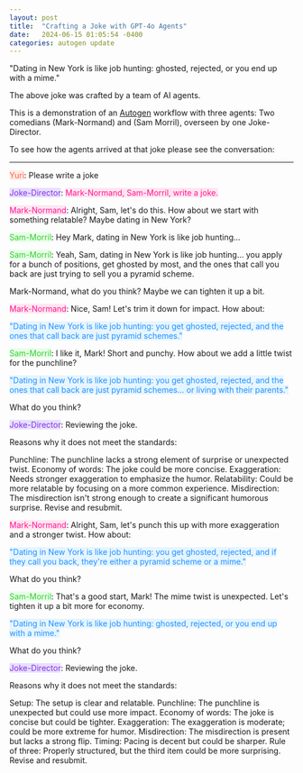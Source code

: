 ```yaml
---
layout: post
title:  "Crafting a Joke with GPT-4o Agents"
date:   2024-06-15 01:05:54 -0400
categories: autogen update
---
```


"Dating in New York is like job hunting: ghosted, rejected, or you end up with a mime."

The above joke was crafted by a team of AI agents.  

This is a demonstration of an [Autogen](https://github.com/microsoft/autogen) workflow with three agents: Two comedians (Mark-Normand) and (Sam Morril), overseen by one Joke-Director.

To see how the agents arrived at that joke please see the conversation:

--------------------------------------------------------------------------------
<span style="color: #FF6347; background-color: #FFEBE6;">Yuri</span>: Please write a joke

<span style="color: #8A2BE2; background-color: #E6E0FF;">Joke-Director</span>: 
<span style="color: #FF1493; background-color: #FFE6F0;">Mark-Normand, Sam-Morril, write a joke.

<span style="color: #FF1493; background-color: #FFE6F0;">Mark-Normand</span>: 
Alright, Sam, let's do this. How about we start with something relatable? Maybe dating in New York?

<span style="color: #32CD32; background-color: #E6FFE6;">Sam-Morril</span>: 
Hey Mark, dating in New York is like job hunting...

<span style="color: #32CD32; background-color: #E6FFE6;">Sam-Morril</span>: 
Yeah, Sam, dating in New York is like job hunting... you apply for a bunch of positions, get ghosted by most, and the ones that call you back are just trying to sell you a pyramid scheme.

Mark-Normand, what do you think? Maybe we can tighten it up a bit.

<span style="color: #FF1493; background-color: #FFE6F0;">Mark-Normand</span>: 
Nice, Sam! Let's trim it down for impact. How about:

<span style="color: #1E90FF; background-color: #E6F5FF;">"Dating in New York is like job hunting: you get ghosted, rejected, and the ones that call back are just pyramid schemes."</span>

<span style="color: #32CD32; background-color: #E6FFE6;">Sam-Morril</span>: 
I like it, Mark! Short and punchy. How about we add a little twist for the punchline?

<span style="color: #1E90FF; background-color: #E6F5FF;">"Dating in New York is like job hunting: you get ghosted, rejected, and the ones that call back are just pyramid schemes... or living with their parents."</span>

What do you think?

<span style="color: #8A2BE2; background-color: #E6E0FF;">Joke-Director</span>: 
Reviewing the joke.

Reasons why it does not meet the standards:

Punchline: The punchline lacks a strong element of surprise or unexpected twist.
Economy of words: The joke could be more concise.
Exaggeration: Needs stronger exaggeration to emphasize the humor.
Relatability: Could be more relatable by focusing on a more common experience.
Misdirection: The misdirection isn't strong enough to create a significant humorous surprise.
Revise and resubmit.

<span style="color: #FF1493; background-color: #FFE6F0;">Mark-Normand</span>: 
Alright, Sam, let's punch this up with more exaggeration and a stronger twist. How about:

<span style="color: #1E90FF; background-color: #E6F5FF;">"Dating in New York is like job hunting: you get ghosted, rejected, and if they call you back, they're either a pyramid scheme or a mime."</span>

What do you think?

<span style="color: #32CD32; background-color: #E6FFE6;">Sam-Morril</span>: 
That's a good start, Mark! The mime twist is unexpected. Let's tighten it up a bit more for economy.

<span style="color: #1E90FF; background-color: #E6F5FF;">"Dating in New York is like job hunting: ghosted, rejected, or you end up with a mime."</span>

What do you think?

<span style="color: #8A2BE2; background-color: #E6E0FF;">Joke-Director</span>: 
Reviewing the joke.

Reasons why it does not meet the standards:

Setup: The setup is clear and relatable.
Punchline: The punchline is unexpected but could use more impact.
Economy of words: The joke is concise but could be tighter.
Exaggeration: The exaggeration is moderate; could be more extreme for humor.
Misdirection: The misdirection is present but lacks a strong flip.
Timing: Pacing is decent but could be sharper.
Rule of three: Properly structured, but the third item could be more surprising.
Revise and resubmit.

